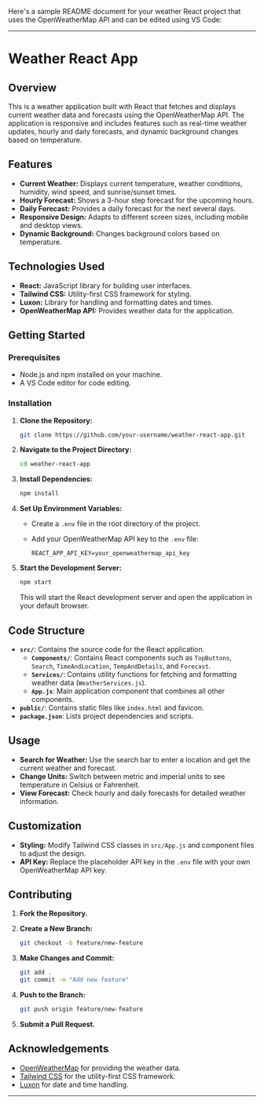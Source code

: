 Here's a sample README document for your weather React project that uses the OpenWeatherMap API and can be edited using VS Code:

---

# Weather React App

## Overview

This is a weather application built with React that fetches and displays current weather data and forecasts using the OpenWeatherMap API. The application is responsive and includes features such as real-time weather updates, hourly and daily forecasts, and dynamic background changes based on temperature.

## Features

- **Current Weather:** Displays current temperature, weather conditions, humidity, wind speed, and sunrise/sunset times.
- **Hourly Forecast:** Shows a 3-hour step forecast for the upcoming hours.
- **Daily Forecast:** Provides a daily forecast for the next several days.
- **Responsive Design:** Adapts to different screen sizes, including mobile and desktop views.
- **Dynamic Background:** Changes background colors based on temperature.

## Technologies Used

- **React:** JavaScript library for building user interfaces.
- **Tailwind CSS:** Utility-first CSS framework for styling.
- **Luxon:** Library for handling and formatting dates and times.
- **OpenWeatherMap API:** Provides weather data for the application.

## Getting Started

### Prerequisites

- Node.js and npm installed on your machine.
- A VS Code editor for code editing.

### Installation

1. **Clone the Repository:**

   ```bash
   git clone https://github.com/your-username/weather-react-app.git
   ```

2. **Navigate to the Project Directory:**

   ```bash
   cd weather-react-app
   ```

3. **Install Dependencies:**

   ```bash
   npm install
   ```

4. **Set Up Environment Variables:**

   - Create a `.env` file in the root directory of the project.
   - Add your OpenWeatherMap API key to the `.env` file:

     ```
     REACT_APP_API_KEY=your_openweathermap_api_key
     ```

5. **Start the Development Server:**

   ```bash
   npm start
   ```

   This will start the React development server and open the application in your default browser.

## Code Structure

- **`src/`**: Contains the source code for the React application.
  - **`Components/`**: Contains React components such as `TopButtons`, `Search`, `TimeAndLocation`, `TempAndDetails`, and `Forecast`.
  - **`Services/`**: Contains utility functions for fetching and formatting weather data (`WeatherServices.js`).
  - **`App.js`**: Main application component that combines all other components.
- **`public/`**: Contains static files like `index.html` and favicon.
- **`package.json`**: Lists project dependencies and scripts.

## Usage

- **Search for Weather:** Use the search bar to enter a location and get the current weather and forecast.
- **Change Units:** Switch between metric and imperial units to see temperature in Celsius or Fahrenheit.
- **View Forecast:** Check hourly and daily forecasts for detailed weather information.

## Customization

- **Styling:** Modify Tailwind CSS classes in `src/App.js` and component files to adjust the design.
- **API Key:** Replace the placeholder API key in the `.env` file with your own OpenWeatherMap API key.

## Contributing

1. **Fork the Repository.**
2. **Create a New Branch:**

   ```bash
   git checkout -b feature/new-feature
   ```

3. **Make Changes and Commit:**

   ```bash
   git add .
   git commit -m "Add new feature"
   ```

4. **Push to the Branch:**

   ```bash
   git push origin feature/new-feature
   ```

5. **Submit a Pull Request.**


## Acknowledgements

- [OpenWeatherMap](https://openweathermap.org/) for providing the weather data.
- [Tailwind CSS](https://tailwindcss.com/) for the utility-first CSS framework.
- [Luxon](https://moment.github.io/luxon/) for date and time handling.

---

